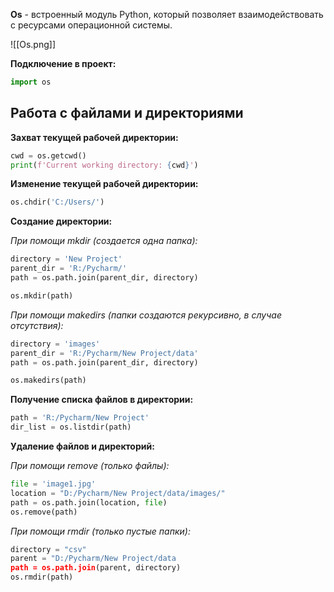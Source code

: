 **Os** - встроенный модуль Python, который позволяет взаимодействовать с ресурсами операционной системы.

![[Os.png]]

**Подключение в проект:**

```Python
import os
```

## Работа с файлами и директориями

**Захват текущей рабочей директории:**

```Python
cwd = os.getcwd() 
print(f'Current working directory: {cwd}')
```

**Изменение текущей рабочей директории:**

```Python
os.chdir('C:/Users/')
```

**Создание директории:**

*При помощи mkdir (создается одна папка):*

```Python
directory = 'New Project'
parent_dir = 'R:/Pycharm/'
path = os.path.join(parent_dir, directory)

os.mkdir(path)
```

*При помощи makedirs (папки создаются рекурсивно, в случае отсутствия):*

```Python
directory = 'images'
parent_dir = 'R:/Pycharm/New Project/data'
path = os.path.join(parent_dir, directory)

os.makedirs(path)
```

**Получение списка файлов в директории:**

```Python
path = 'R:/Pycharm/New Project'
dir_list = os.listdir(path)
```

**Удаление файлов и директорий:**

*При помощи remove (только файлы):*

```Python
file = 'image1.jpg'
location = "D:/Pycharm/New Project/data/images/"
path = os.path.join(location, file) 
os.remove(path)
```

*При помощи rmdir (только пустые папки):*

```Python
directory = "csv"
parent = "D:/Pycharm/New Project/data
path = os.path.join(parent, directory) 
os.rmdir(path)
```



